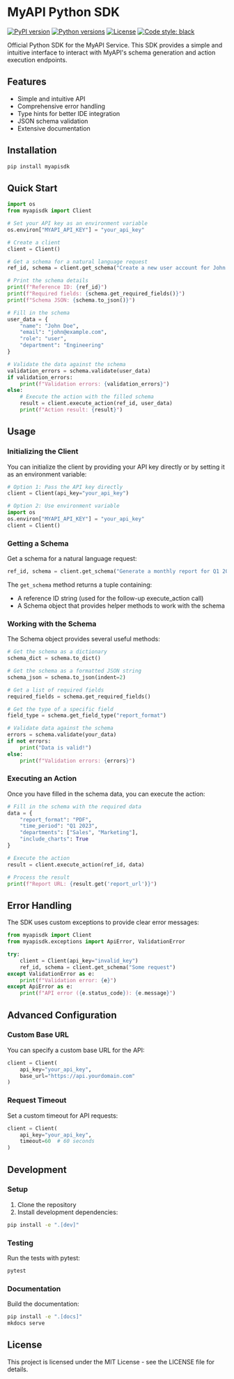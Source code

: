 # MyAPI Python SDK

[![PyPI version](https://img.shields.io/pypi/v/myapisdk.svg)](https://pypi.org/project/myapisdk/)
[![Python versions](https://img.shields.io/pypi/pyversions/myapisdk.svg)](https://pypi.org/project/myapisdk/)
[![License](https://img.shields.io/pypi/l/myapisdk.svg)](https://github.com/yourusername/myapisdk/blob/main/LICENSE)
[![Code style: black](https://img.shields.io/badge/code%20style-black-000000.svg)](https://github.com/psf/black)

Official Python SDK for the MyAPI Service. This SDK provides a simple and intuitive interface to interact with MyAPI's schema generation and action execution endpoints.

## Features

- Simple and intuitive API
- Comprehensive error handling
- Type hints for better IDE integration
- JSON schema validation
- Extensive documentation

## Installation

```bash
pip install myapisdk
```

## Quick Start

```python
import os
from myapisdk import Client

# Set your API key as an environment variable
os.environ["MYAPI_API_KEY"] = "your_api_key"

# Create a client
client = Client()

# Get a schema for a natural language request
ref_id, schema = client.get_schema("Create a new user account for John Doe with email john@example.com")

# Print the schema details
print(f"Reference ID: {ref_id}")
print(f"Required fields: {schema.get_required_fields()}")
print(f"Schema JSON: {schema.to_json()}")

# Fill in the schema
user_data = {
    "name": "John Doe",
    "email": "john@example.com",
    "role": "user",
    "department": "Engineering"
}

# Validate the data against the schema
validation_errors = schema.validate(user_data)
if validation_errors:
    print(f"Validation errors: {validation_errors}")
else:
    # Execute the action with the filled schema
    result = client.execute_action(ref_id, user_data)
    print(f"Action result: {result}")
```

## Usage

### Initializing the Client

You can initialize the client by providing your API key directly or by setting it as an environment variable:

```python
# Option 1: Pass the API key directly
client = Client(api_key="your_api_key")

# Option 2: Use environment variable
import os
os.environ["MYAPI_API_KEY"] = "your_api_key"
client = Client()
```

### Getting a Schema

Get a schema for a natural language request:

```python
ref_id, schema = client.get_schema("Generate a monthly report for Q1 2023 sales data")
```

The `get_schema` method returns a tuple containing:

- A reference ID string (used for the follow-up execute_action call)
- A Schema object that provides helper methods to work with the schema

### Working with the Schema

The Schema object provides several useful methods:

```python
# Get the schema as a dictionary
schema_dict = schema.to_dict()

# Get the schema as a formatted JSON string
schema_json = schema.to_json(indent=2)

# Get a list of required fields
required_fields = schema.get_required_fields()

# Get the type of a specific field
field_type = schema.get_field_type("report_format")

# Validate data against the schema
errors = schema.validate(your_data)
if not errors:
    print("Data is valid!")
else:
    print(f"Validation errors: {errors}")
```

### Executing an Action

Once you have filled in the schema data, you can execute the action:

```python
# Fill in the schema with the required data
data = {
    "report_format": "PDF",
    "time_period": "Q1 2023",
    "departments": ["Sales", "Marketing"],
    "include_charts": True
}

# Execute the action
result = client.execute_action(ref_id, data)

# Process the result
print(f"Report URL: {result.get('report_url')}")
```

## Error Handling

The SDK uses custom exceptions to provide clear error messages:

```python
from myapisdk import Client
from myapisdk.exceptions import ApiError, ValidationError

try:
    client = Client(api_key="invalid_key")
    ref_id, schema = client.get_schema("Some request")
except ValidationError as e:
    print(f"Validation error: {e}")
except ApiError as e:
    print(f"API error ({e.status_code}): {e.message}")
```

## Advanced Configuration

### Custom Base URL

You can specify a custom base URL for the API:

```python
client = Client(
    api_key="your_api_key",
    base_url="https://api.yourdomain.com"
)
```

### Request Timeout

Set a custom timeout for API requests:

```python
client = Client(
    api_key="your_api_key",
    timeout=60  # 60 seconds
)
```

## Development

### Setup

1. Clone the repository
2. Install development dependencies:

```bash
pip install -e ".[dev]"
```

### Testing

Run the tests with pytest:

```bash
pytest
```

### Documentation

Build the documentation:

```bash
pip install -e ".[docs]"
mkdocs serve
```

## License

This project is licensed under the MIT License - see the LICENSE file for details.
